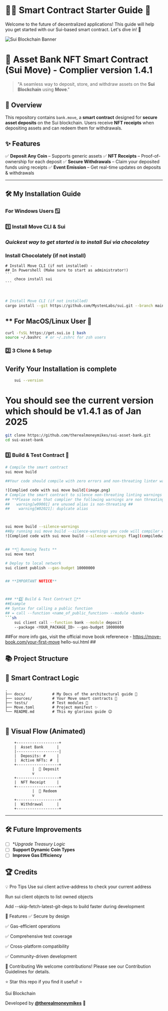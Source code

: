 # 🌈✨ Smart Contract Starter Guide 🚀

Welcome to the future of decentralized applications! This guide will help you get started with our Sui-based smart contract. Let's dive in! 🌊

![Sui Blockchain Banner](https://i.imgur.com/xyvI3di.png)

# 🚀 Asset Bank NFT Smart Contract (Sui Move) - Complier version 1.4.1

> "A seamless way to deposit, store, and withdraw assets on the **Sui Blockchain** using **Move**."

## 📜 Overview

This repository contains `bank.move`, a **smart contract** designed for **secure asset deposits** on the Sui blockchain.
Users receive **NFT receipts** when depositing assets and can redeem them for withdrawals.

## ✨ Features

✅ **Deposit Any Coin<T>** – Supports generic assets
✅ **NFT Receipts** – Proof-of-ownership for each deposit
✅ **Secure Withdrawals** – Claim your deposited funds using receipts
✅ **Event Emission** – Get real-time updates on deposits & withdrawals

---

## 🛠️ My Installation Guide

### **For Windows Users** 🪟

### **1️⃣ Install Move CLI & Sui**

### ***Quickest way to get started is to install Sui via chocolatey*** ###

### Install Chocolately (if not install)

    # Install Move CLI (if not installed) -
    ## In Powershell (Make sure to start as administrator!)
    ```
        choco install sui
    ```

```sh


# Install Move CLI (if not installed)
cargo install --git https://github.com/MystenLabs/sui.git --branch main --locked
```

## ** For MacOS/Linux User 🐧

```sh
curl -fsSL https://get.sui.io | bash
source ~/.bashrc  # or ~/.zshrc for zsh users
```

### **2️⃣ 3 Clone & Setup**

## Verify Your Installation is complete ###

```sh
    sui --version 
```

# You should see the current version which should be v1.4.1 as of Jan 2025

```sh
git clone https://github.com/therealmoneymikes/sui-asset-bank.git
cd sui-asset-bank
```

##

### **3️⃣ Build & Test Contract 🚀**

```sh
# Compile the smart contract 
sui move build

##Your code should compile with zero errors and non-threating linter warnings

![Complied code with sui move build](image.png)
# Complie the smart contract to silence non-threating linting warnings e.g unused error codes 
## **Please note that complier the following warnings are non threating
##   warning[w09001] are unused alias is non-threating ##
##    warning[W02021]: duplcate alias 



sui move build --silence-warnings 
##By running sui move build --silence-warnings you code will compiler with no errors
![Complied code with sui move build --silence-warnings flag](compiledwithsilence.png)


## **🧪 Running Tests ** 
sui move test

# Deploy to local network
sui client publish --gas-budget 10000000


## **IMPORTANT NOTICE**



### **3️⃣ Build & Test Contract 🚀**
##Example 
## Syntax for calling a public function 
## = call --function <name_of_public_function> --module <bank>
```sh
    sui client call --function bank --module deposit
    --package <YOUR_PACKAGE_ID> --gas-budget 10000000
```
##For more info gas, visit the official move book referenece - <https://move-book.com/your-first-move> hello-sui.html ##

## 📚 Project Structure

## 📜 Smart Contract Logic

```
.
├── docs/            # My Docs of the architectural guide 🚀
├── sources/         # Your Move smart contracts 🚀
├── tests/           # Test modules 🧪
├── Move.toml        # Project manifest ✨
└── README.md        # This my glorious guide 😉


```

## 🎨 Visual Flow (Animated)

```ascii
    +-------------------+
    |  Asset Bank      |
    |-------------------|
    |  Deposits: #     |
    |  Active NFTs: #  |
    +-------------------+
            |  🔽 Deposit
            v
    +-------------------+
    |  NFT Receipt     |
    +-------------------+
            |  🔽 Redeem
            v
    +-------------------+
    |  Withdrawal      |
    +-------------------+
```

---

## 🛠 Future Improvements

- [ ] **Upgrade Treasury Logic*
- [ ] **Support Dynamic Coin Types**
- [ ] **Improve Gas Efficiency**

## 🏆 Credits

💡 Pro Tips
Use sui client active-address to check your current address

Run sui client objects to list owned objects

Add --skip-fetch-latest-git-deps to build faster during development

🎨 Features
✅ Secure by design

✅ Gas-efficient operations

✅ Comprehensive test coverage

✅ Cross-platform compatibility

✅ Community-driven development

🤝 Contributing
We welcome contributions! Please see our Contribution Guidelines for details.

⭐ Star this repo if you find it useful! ⭐

Sui Blockchain

Developed by **[@therealmoneymikes](https://github.com/therealmoneymikes)** 🚀
